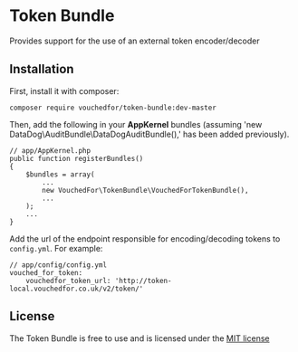# Token Bundle
Provides support for the use of an external token encoder/decoder

## Installation

First, install it with composer:

    composer require vouchedfor/token-bundle:dev-master

Then, add the following in your **AppKernel** bundles (assuming 'new DataDog\AuditBundle\DataDogAuditBundle(),' has been added previously).

    // app/AppKernel.php
    public function registerBundles()
    {
        $bundles = array(
            ...
            new VouchedFor\TokenBundle\VouchedForTokenBundle(),
            ...
        );
        ...
    }
    
Add the url of the endpoint responsible for encoding/decoding tokens to `config.yml`. For example:

    // app/config/config.yml
    vouched_for_token:
        vouchedfor_token_url: 'http://token-local.vouchedfor.co.uk/v2/token/'
        
## License

The Token Bundle is free to use and is licensed under the [MIT license](http://www.opensource.org/licenses/mit-license.php)

